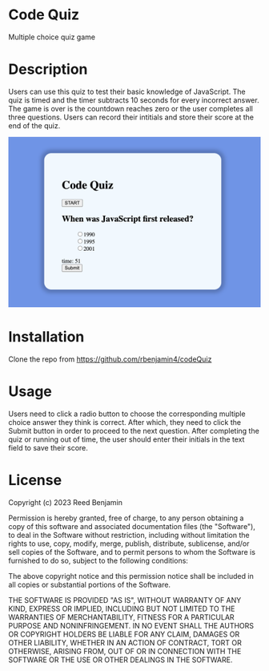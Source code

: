 # Code Quiz
Multiple choice quiz game 

# Description

Users can use this quiz to test their basic knowledge of JavaScript. The quiz is timed and the timer subtracts 10 seconds for every incorrect answer. The game is over is the countdown reaches zero or the user completes all three questions. Users can record their intitials and store their score at the end of the quiz.

![Screenshot of Code Quiz in browser](images/codeQuiz.png?raw=true "Code Quiz")

# Installation

Clone the repo from https://github.com/rbenjamin4/codeQuiz

# Usage

Users need to click a radio button to choose the corresponding multiple choice answer they think is correct. After which, they need to click the Submit button in order to proceed to the next question. After completing the quiz or running out of time, the user should enter their initials in the text field to save their score. 

# License

Copyright (c) 2023 Reed Benjamin

Permission is hereby granted, free of charge, to any person obtaining a copy of this software and associated documentation files (the "Software"), to deal in the Software without restriction, including without limitation the rights to use, copy, modify, merge, publish, distribute, sublicense, and/or sell copies of the Software, and to permit persons to whom the Software is furnished to do so, subject to the following conditions:

The above copyright notice and this permission notice shall be included in all copies or substantial portions of the Software.

THE SOFTWARE IS PROVIDED "AS IS", WITHOUT WARRANTY OF ANY KIND, EXPRESS OR IMPLIED, INCLUDING BUT NOT LIMITED TO THE WARRANTIES OF MERCHANTABILITY, FITNESS FOR A PARTICULAR PURPOSE AND NONINFRINGEMENT. IN NO EVENT SHALL THE AUTHORS OR COPYRIGHT HOLDERS BE LIABLE FOR ANY CLAIM, DAMAGES OR OTHER LIABILITY, WHETHER IN AN ACTION OF CONTRACT, TORT OR OTHERWISE, ARISING FROM, OUT OF OR IN CONNECTION WITH THE SOFTWARE OR THE USE OR OTHER DEALINGS IN THE SOFTWARE.